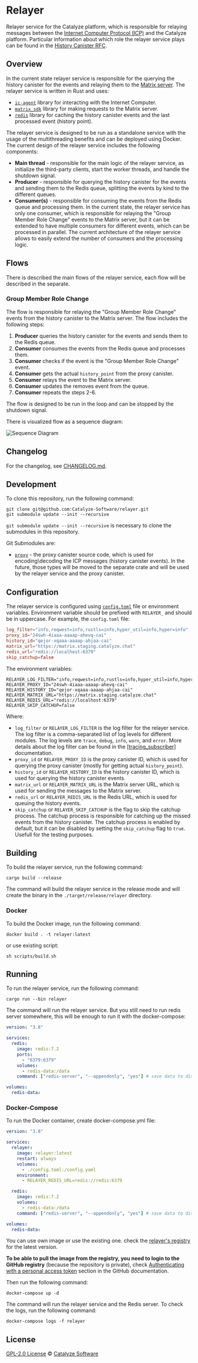# Relayer

Relayer service for the Catalyze platform, which is responsible for relaying messages between the
[Internet Computer Protocol (ICP)](https://internetcomputer.org/) and the Catalyze platform.
Particular information about which role the relayer service plays can be found in the
[History Canister RFC](https://github.com/Catalyze-Software/history/blob/main/rfc.md).

## Overview

In the current state relayer service is responsible for the querying the history canister for the
events and relaying them to the [Matrix server](https://spec.matrix.org/). The relayer service is
written in Rust and uses:

- [`ic-agent`](https://docs.rs/ic-agent/latest/ic_agent/) library for interacting with the Internet
Computer.
- [`matrix_sdk`](https://docs.rs/matrix-sdk/latest/matrix_sdk) library for making requests to the
  Matrix server.
- [`redis`](https://docs.rs/redis/latest/redis/) library for caching the history canister events and
  the last processed event (history point).

The relayer service is designed to be run as a standalone service with the usage of the
multithreading benefits and can be deployed using Docker. The current design of the relayer service
includes the following components:

- **Main thread** - responsible for the main logic of the relayer service, as initialize the third-party
  clients, start the worker threads, and handle the shutdown signal.
- **Producer** - responsible for querying the history canister for the events and sending them to the
  Redis queue, splitting the events by kind to the different queues.
- **Consumer(s)** - responsible for consuming the events from the Redis queue and processing them.
  In the current state, the relayer service has only one consumer, which is responsible for relaying
  the "Group Member Role Change" events to the Matrix server, but it can be extended to have multiple
  consumers for different events, which can be processed in parallel. The current architecture of the
  relayer service allows to easily extend the number of consumers and the processing logic.

## Flows

There is described the main flows of the relayer service, each flow will be described in the separate.

### Group Member Role Change

The flow is responsible for relaying the "Group Member Role Change" events from the history canister
to the Matrix server. The flow includes the following steps:

1. **Producer** queries the history canister for the events and sends them to the Redis queue.
2. **Consumer** consumes the events from the Redis queue and processes them.
3. **Consumer** checks if the event is the "Group Member Role Change" event.
4. **Consumer** gets the actual `history_point` from the proxy canister.
5. **Consumer** relays the event to the Matrix server.
6. **Consumer** updates the removes event from the queue.
7. **Consumer** repeats the steps 2-6.

The flow is designed to be run in the loop and can be stopped by the shutdown signal.

There is visualized flow as a sequence diagram:

![Sequence Diagram](./assets/gmrc_diagram.png)

## Changelog

For the changelog, see [CHANGELOG.md](./CHANGELOG.md).

## Development

To clone this repository, run the following command:

```shell
git clone git@github.com:Catalyze-Software/relayer.git
git submodule update --init --recursive
```

`git submodule update --init --recursive` is necessary to clone the submodules in this repository.

Git Submodules are:

- [`proxy`](https://github.com/Catalyze-Software/proxy) - the proxy canister source code, which is
  used for encoding\decoding the ICP messages (history canister events). In the future, those types
  will be moved to the separate crate and will be used by the relayer service and the proxy canister.

## Configuration

The relayer service is configured using [`config.toml`](./config.toml) file or environment variables.
Environment variable should be prefixed with `RELAYER_` and should be in uppercase. For example, the
`config.toml` file:

```toml
log_filter="info,reqwest=info,rustls=info,hyper_util=info,hyper=info"
proxy_id="24swh-4iaaa-aaaap-ahevq-cai"
history_id="qejor-xqaaa-aaaap-ahjaa-cai"
matrix_url="https://matrix.staging.catalyze.chat"
redis_url="redis://localhost:6379"
skip_catchup=false
```

The environment variables:

```shell
RELAYER_LOG_FILTER="info,reqwest=info,rustls=info,hyper_util=info,hyper=info"
RELAYER_PROXY_ID="24swh-4iaaa-aaaap-ahevq-cai"
RELAYER_HISTORY_ID="qejor-xqaaa-aaaap-ahjaa-cai"
RELAYER_MATRIX_URL="https://matrix.staging.catalyze.chat"
RELAYER_REDIS_URL="redis://localhost:6379"
RELAYER_SKIP_CATCHUP=false
```

Where:

- `log_filter` or `RELAYER_LOG_FILTER` is the log filter for the relayer service. The log filter is
  a comma-separated list of log levels for different modules. The log levels are `trace`, `debug`,
  `info`, `warn`, and `error`. More details about the log filter can be found in the
  [[tracing_subscriber]](https://docs.rs/tracing-subscriber/latest/tracing_subscriber/filter/struct.EnvFilter.html)
   documentation.
- `proxy_id` or `RELAYER_PROXY_ID` is the proxy canister ID, which is used for querying the proxy
  canister (mostly for getting actual `history_point`).
- `history_id` or `RELAYER_HISTORY_ID` is the history canister ID, which is used for querying the
  history canister events.
- `matrix_url` or `RELAYER_MATRIX_URL` is the Matrix server URL, which is used for sending the
  messages to the Matrix server.
- `redis_url` or `RELAYER_REDIS_URL` is the Redis URL, which is used for queuing the history events.
- `skip_catchup` or `RELAYER_SKIP_CATCHUP` is the flag to skip the catchup process. The catchup
  process is responsible for catching up the missed events from the history canister. The catchup
  process is enabled by default, but it can be disabled by setting the `skip_catchup` flag to `true`.
  Usefull for the testing purposes.

## Building

To build the relayer service, run the following command:

```shell
cargo build --release
```

The command will build the relayer service in the release mode and will create the binary in the
`./target/release/relayer` directory.

### Docker

To build the Docker image, run the following command:

```shell
docker build . -t relayer:latest
```

or use existing script:

```shell
sh scripts/build.sh
```

## Running

To run the relayer service, run the following command:

```shell
cargo run --bin relayer
```

The command will run the relayer service. But you still need to run redis server somewhere, this
will be enough to run it with the docker-compose:

```yaml
version: "3.8"

services:
  redis:
    image: redis:7.2
    ports:
      - "6379:6379"
    volumes:
      - redis-data:/data
    command: ["redis-server", "--appendonly", "yes"] # save data to disk

volumes:
  redis-data:
```

### Docker-Compose

To run the Docker container, create docker-compose.yml file:

```yaml
version: "3.8"

services:
  relayer:
    image: relayer:latest
    restart: always
    volumes:
      - ./config.toml:/config.yaml
    environment:
      - RELAYER_REDIS_URL=redis://redis:6379

  redis:
    image: redis:7.2
    volumes:
      - redis-data:/data
    command: ["redis-server", "--appendonly", "yes"] # save data to disk

volumes:
  redis-data:
```

You can use own image or use the existing one. check the [relayer's registry] for the latest version.

**To be able to pull the image from the registry, you need to login to the GitHub registry** (because
the repository is private), check [Authenticating with a personal access token] section in
the GitHub documentation.

Then run the following command:

```shell
docker-compose up -d
```

The command will run the relayer service and the Redis server. To check the logs, run the following
command:

```shell
docker-compose logs -f relayer
```

## License

[GPL-2.0 License](./LICENSE) © [Catalyze Software](https://catalyze.one/)

[relayer's registry]: https://github.com/Catalyze-Software/relayer/pkgs/container/relayer
[Authenticating with a personal access token]: https://docs.github.com/en/packages/working-with-a-github-packages-registry/working-with-the-container-registry#authenticating-with-a-personal-access-token-classic
